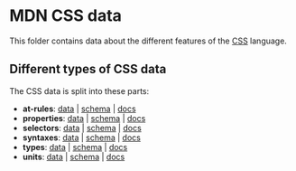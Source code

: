 # MDN CSS data

This folder contains data about the different features of the [CSS](https://developer.mozilla.org/en-US/docs/Web/CSS) language.

## Different types of CSS data

The CSS data is split into these parts:

- **at-rules**:
  [data](https://github.com/mdn/data/blob/master/css/at-rules.json) |
  [schema](https://github.com/mdn/data/blob/master/css/at-rules.schema.json) |
  [docs](https://github.com/mdn/data/blob/master/css/at-rules.md)
- **properties**:
  [data](https://github.com/mdn/data/blob/master/css/properties.json) |
  [schema](https://github.com/mdn/data/blob/master/css/properties.schema.json) |
  [docs](https://github.com/mdn/data/blob/master/css/properties.md)
- **selectors**:
  [data](https://github.com/mdn/data/blob/master/css/selectors.json) |
  [schema](https://github.com/mdn/data/blob/master/css/selectors.schema.json) |
  [docs](https://github.com/mdn/data/blob/master/css/selectors.md)
- **syntaxes**:
  [data](https://github.com/mdn/data/blob/master/css/syntaxes.json) |
  [schema](https://github.com/mdn/data/blob/master/css/syntaxes.schema.json) |
  [docs](https://github.com/mdn/data/blob/master/css/syntaxes.md)
- **types**:
  [data](https://github.com/mdn/data/blob/master/css/types.json) |
  [schema](https://github.com/mdn/data/blob/master/css/types.schema.json) |
  [docs](https://github.com/mdn/data/blob/master/css/types.md)
- **units**:
  [data](https://github.com/mdn/data/blob/master/css/units.json) |
  [schema](https://github.com/mdn/data/blob/master/css/units.schema.json) |
  [docs](https://github.com/mdn/data/blob/master/css/units.md)
